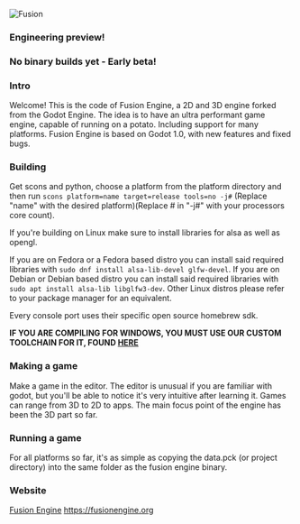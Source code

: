 ![Fusion](/logo.png)

### Engineering preview!
### No binary builds yet - Early beta!

### Intro
Welcome! This is the code of Fusion Engine, a 2D and 3D engine forked from the Godot Engine. 
The idea is to have an ultra performant game engine, capable of running on a potato. 
Including support for many platforms. 
Fusion Engine is based on Godot 1.0, with new features and fixed bugs.

### Building
Get scons and python, choose a platform from the platform directory and then run 
`scons platform=name target=release tools=no -j#` (Replace "name" with the desired platform)(Replace # in "-j#" with your processors core count).

If you're building on Linux make sure to install libraries for alsa as well as opengl.

If you are on Fedora or a Fedora based distro you can install said required libraries with `sudo dnf install alsa-lib-devel glfw-devel`.
If you are on Debian or Debian based distro you can install said required libraries with `sudo apt install alsa-lib libglfw3-dev`.
Other Linux distros please refer to your package manager for an equivalent.

Every console port uses their specific open source homebrew sdk.

**IF YOU ARE COMPILING FOR WINDOWS, YOU MUST USE OUR CUSTOM TOOLCHAIN FOR IT, FOUND [HERE](https://fusionengine.org/#urn:uuid:e43557be-a278-11ef-b9f3-ca7548087f6a)**

### Making a game
Make a game in the editor.
The editor is unusual if you are familiar with godot, but you'll be able to notice it's very intuitive after learning it. 
Games can range from 3D to 2D to apps. 
The main focus point of the engine has been the 3D part so far.

### Running a game
For all platforms so far, it's as simple as copying the data.pck (or project directory) into the same folder as the fusion engine binary.

### Website
[Fusion Engine](https://fusionengine.org)
https://fusionengine.org

